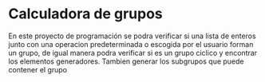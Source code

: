 # Calculadora de grupos
En este proyecto de programación se podra verificar si una lista de enteros junto con una operacion predeterminada o escogida por el usuario forman un grupo, de igual manera podra verificar si es un grupo ciclico y encontrar los elementos generadores.
Tambien generar los subgrupos que puede contener el grupo
